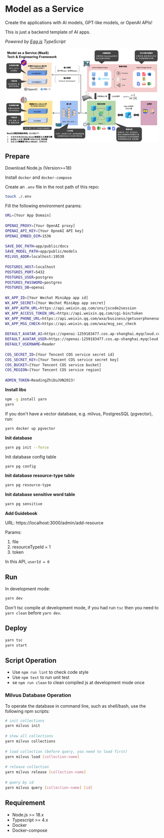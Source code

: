 <!-- @format -->

# Model as a Service

Create the applications with AI models, GPT-like models, or OpenAI APIs!

This is just a backend template of AI apps.

_Powered by [Egg.js](https://www.eggjs.org/) TypeScript_

![framework](./framework.png)

## Prepare

Download Node.js (Version>=18)

Install `docker` and `docker-compose`

Create an `.env` file in the root path of this repo:

```bash
touch ./.env
```

Fill the following environment params:

```bash
URL=[Your App Domain]

OPENAI_PROXY=[Your OpenAI proxy]
OPENAI_API_KEY=[Your OpneAI API key]
OPENAI_EMBED_DIM=1536

SAVE_DOC_PATH=app/public/docs
SAVE_MODEL_PATH=app/public/models
MILVUS_ADDR=localhost:19530

POSTGRES_HOST=localhost
POSTGRES_PORT=5432
POSTGRES_USER=postgres
POSTGRES_PASSWORD=postgres
POSTGRES_DB=openai

WX_APP_ID=[Your Wechat MiniApp app id]
WX_APP_SECRET=[Your Wechat MiniApp app secret]
WX_APP_AUTH_URL=https://api.weixin.qq.com/sns/jscode2session
WX_APP_ACCESS_TOKEN_URL=https://api.weixin.qq.com/cgi-bin/token
WX_APP_PHONE_URL=https://api.weixin.qq.com/wxa/business/getuserphonenumber
WX_APP_MSG_CHECK=https://api.weixin.qq.com/wxa/msg_sec_check

DEFAULT_AVATAR_AI=https://openai-1259183477.cos.ap-shanghai.myqcloud.com/avatar-ai.png
DEFAULT_AVATAR_USER=https://openai-1259183477.cos.ap-shanghai.myqcloud.com/avatar-user.png
DEFAULT_USERNAME=Reader

COS_SECRET_ID=[Your Tencent COS service secret id]
COS_SECRET_KEY=[Your Tencent COS service secret key]
COS_BUCKET=[Your Tencent COS service bucket]
COS_REGION=[Your Tencent COS service region]

ADMIN_TOKEN=ReadingZhiDuJUN2023!
```

**Install libs**

```bash
npm -g install yarn
yarn
```

If you don't have a vector database, e.g. milvus, PostgresSQL (pgvector), run:

```bash
yarn docker up pgvector
```

**Init database**

```bash
yarn pg init --force
```

Init database config table

```bash
yarn pg config
```

**Init database resource-type table**

```bash
yarn pg resource-type
```

**Init database sensitive word table**

```bash
yarn pg sensitive
```

**Add Guidebook**

URL: https://localhost:3000/admin/add-resource

Params:

1. file
1. resourceTypeId = 1
1. token

In this API, `userId = 0`

## Run

In development mode:

```bash
yarn dev
```

Don't tsc compile at development mode, if you had run `tsc` then you need to `yarn clean` before `yarn dev`.

## Deploy

```bash
yarn tsc
yarn start
```

## Script Operation

-   Use `npm run lint` to check code style
-   Use `npm test` to run unit test
-   se `npm run clean` to clean compiled js at development mode once

### Milvus Database Operation

To operate the database in command line, such as shell/bash, use the following npm scripts:

```bash
# init collections
yarn milvus init

# show all collections
yarn milvus collections

# load collection (before query, you need to load first)
yarn milvus load [collection-name]

# release collection
yarn milvus release [collection-name]

# query by id
yarn milvus query [collection-name] [id]
```

## Requirement

-   Node.js >= 18.x
-   Typescript >= 4.x
-   Docker
-   Docker-compose
